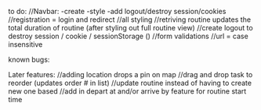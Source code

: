 to do:
//Navbar:
	-create
	-style
	-add logout/destroy session/cookies
//registration = login and redirect
//all styling
//retriving routine updates the total duration of routine (after styling out full routine view)
//create logout to destroy session / cookie / sessionStorage ()
//form validations
//url = case insensitive

known bugs:

Later features:
//adding location drops a pin on map
//drag and drop task to reorder (updates order # in list)
//update routine instead of having to create new one based
//add in depart at and/or arrive by feature for routine start time